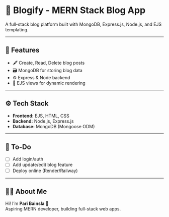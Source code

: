 # 📝 Blogify - MERN Stack Blog App

A full-stack blog platform built with MongoDB, Express.js, Node.js, and EJS templating.

---

## 🚀 Features

- 🖋️ Create, Read, Delete blog posts
- 🗃️ MongoDB for storing blog data
- ⚙️ Express & Node backend
- 🎨 EJS views for dynamic rendering

---

## ⚙️ Tech Stack

- **Frontend:** EJS, HTML, CSS
- **Backend:** Node.js, Express.js
- **Database:** MongoDB (Mongoose ODM)

---


## 📌 To-Do

- [ ] Add login/auth
- [ ] Add update/edit blog feature
- [ ] Deploy online (Render/Railway)

---

## 🙋‍♀️ About Me

Hi! I’m **Pari Bainsla** 👋  
Aspiring MERN developer, building full-stack web apps.  





